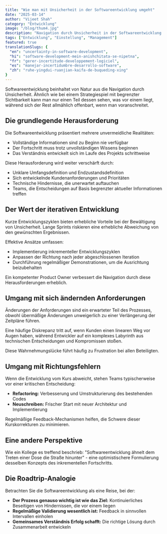 ```yaml
---
title: "Wie man mit Unsicherheit in der Softwareentwicklung umgeht"
date: "2025-03-14"
author: "Vijeet Shah"
category: "Entwicklung"
image: "/blog/thum4.jpg"
description: "Navigation durch Unsicherheit in der Softwareentwicklung: Ein pragmatischer Ansatz"
tags: ["Entwicklung", "Einstellung", "Management"]
featured: true
translationSlugs: {
  "en": "uncertainty-in-software-development",
  "hi": "software-development-mein-anishchitata-se-nipetna",
  "fr": "gerer-incertitude-developpement-logiciel",
  "es": "manejar-incertidumbre-desarrollo-software",
  "zh": "ruhe-yingdui-ruanjian-kaifa-de-buqueding-xing"
}
---
```


Softwareentwicklung beinhaltet von Natur aus die Navigation durch Unsicherheit. Ähnlich wie bei einem Strategiespiel mit begrenzter Sichtbarkeit kann man nur einen Teil dessen sehen, was vor einem liegt, während sich der Rest allmählich offenbart, wenn man voranschreitet.

## Die grundlegende Herausforderung

Die Softwareentwicklung präsentiert mehrere unvermeidliche Realitäten:

- Vollständige Informationen sind zu Beginn nie verfügbar
- Der Fortschritt muss trotz unvollständigen Wissens beginnen
- Das Verständnis entwickelt sich im Laufe des Projekts schrittweise

Diese Herausforderung wird weiter verschärft durch:

- Unklare Umfangsdefinition und Endzustandsdefinition
- Sich entwickelnde Kundenanforderungen und Prioritäten
- Technische Hindernisse, die unerwartet auftauchen
- Teams, die Entscheidungen auf Basis begrenzter aktueller Informationen treffen

## Der Wert der iterativen Entwicklung

Kurze Entwicklungszyklen bieten erhebliche Vorteile bei der Bewältigung von Unsicherheit. Lange Sprints riskieren eine erhebliche Abweichung von den gewünschten Ergebnissen.

Effektive Ansätze umfassen:

- Implementierung inkrementeller Entwicklungszyklen
- Anpassen der Richtung nach jeder abgeschlossenen Iteration
- Durchführung regelmäßiger Demonstrationen, um die Ausrichtung beizubehalten

Ein kompetenter Product Owner verbessert die Navigation durch diese Herausforderungen erheblich.

## Umgang mit sich ändernden Anforderungen

Änderungen der Anforderungen sind ein erwarteter Teil des Prozesses, obwohl übermäßige Änderungen unweigerlich zu einer Verlängerung der Zeitpläne führen.

Eine häufige Diskrepanz tritt auf, wenn Kunden einen linearen Weg vor Augen haben, während Entwickler auf ein komplexes Labyrinth aus technischen Entscheidungen und Kompromissen stoßen.

Diese Wahrnehmungslücke führt häufig zu Frustration bei allen Beteiligten.

## Umgang mit Richtungsfehlern

Wenn die Entwicklung vom Kurs abweicht, stehen Teams typischerweise vor einer kritischen Entscheidung:

- **Refactoring:** Verbesserung und Umstrukturierung des bestehenden Codes
- **Neuschreiben:** Frischer Start mit neuer Architektur und Implementierung

Regelmäßige Feedback-Mechanismen helfen, die Schwere dieser Kurskorrekturen zu minimieren.

## Eine andere Perspektive

Wie ein Kollege es treffend beschrieb: "Softwareentwicklung ähnelt dem Treten einer Dose die Straße hinunter" - eine optimistischere Formulierung desselben Konzepts des inkrementellen Fortschritts.

## Die Roadtrip-Analogie

Betrachten Sie die Softwareentwicklung als eine Reise, bei der:

- **Der Prozess genauso wichtig ist wie das Ziel:** Kontinuierliches Beseitigen von Hindernissen, die vor einem liegen
- **Regelmäßige Validierung wesentlich ist:** Feedback in sinnvollen Intervallen einholen
- **Gemeinsames Verständnis Erfolg schafft:** Die richtige Lösung durch Zusammenarbeit entwickeln